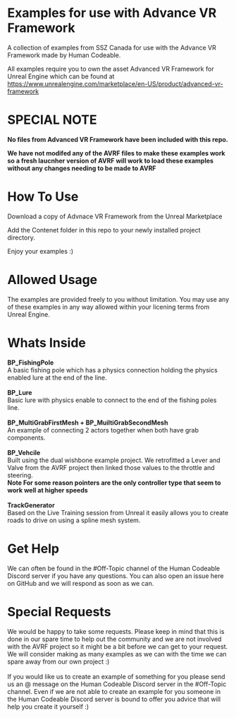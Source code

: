 # Examples for use with Advance VR Framework
A collection of examples from SSZ Canada for use with the Advance VR Framework made by Human Codeable.


All examples require you to own the asset Advanced VR Framework for Unreal Engine which can be found at
https://www.unrealengine.com/marketplace/en-US/product/advanced-vr-framework

# SPECIAL NOTE

**No files from Advanced VR Framework have been included with this repo.**

**We have not modifed any of the AVRF files to make these examples work so a fresh laucnher version of AVRF will work to load these examples without any changes needing to be made to AVRF**





# How To Use
Download a copy of Advnace VR Framework from the Unreal Marketplace

Add the Contenet folder in this repo to your newly installed project directory.

Enjoy your examples :)



# Allowed Usage 
The examples are provided freely to you without limitation. You may use any of these examples in any way allowed within your licening terms from Unreal Engine.




# Whats Inside

**BP_FishingPole**
<br>
  A basic fishing pole which has a physics connection holding the physics enabled lure at the end of the line.
<br>
<br>
**BP_Lure**
<br>
  Basic lure with physics enable to connect to the end of the fishing poles line.
<br>
<br>
**BP_MultiGrabFirstMesh + BP_MuiltiGrabSecondMesh**
<br>
An example of connecting 2 actors together when both have grab components.
<br>
<br> 
**BP_Vehcile**
<br>
  Built using the dual wishbone example project. We retrofitted a Lever and Valve from the AVRF project then linked those values to the throttle and steering.
<br>
**Note For some reason pointers are the only controller type that seem to work well at higher speeds**
<br>
<br>
**TrackGenerator**
<br>
Based on the Live Training session from Unreal it easily allows you to create roads to drive on using a spline mesh system.

# Get Help
We can often be found in the #Off-Topic channel of the Human Codeable Discord server if you have any questions. You can also open an issue here on GitHub and we will respond as soon as we can. 


# Special Requests
We would be happy to take some requests. Please keep in mind that this is done in our spare time to help out the community and we are not involved with the AVRF project so it might be a bit before we can get to your request. We will consider making as many examples as we can with the time we can spare away from our own project :)
<br>
<br>
If you would like us to create an example of something for you please send us an @ message on the Human Codeable Discord server in the #Off-Topic channel. Even if we are not able to create an example for you someone in the Human Codeable Discord server is bound to offer you advice that will help you create it yourself :)
